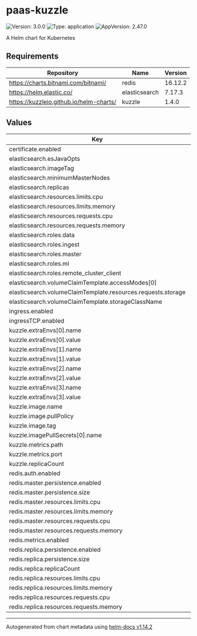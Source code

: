 # paas-kuzzle

![Version: 3.0.0](https://img.shields.io/badge/Version-3.0.0-informational?style=flat-square) ![Type: application](https://img.shields.io/badge/Type-application-informational?style=flat-square) ![AppVersion: 2.47.0](https://img.shields.io/badge/AppVersion-2.47.0-informational?style=flat-square)

A Helm chart for Kubernetes

## Requirements

| Repository | Name | Version |
|------------|------|---------|
| https://charts.bitnami.com/bitnami/ | redis | 16.12.2 |
| https://helm.elastic.co/ | elasticsearch | 7.17.3 |
| https://kuzzleio.github.io/helm-charts/ | kuzzle | 1.4.0 |

## Values

| Key | Type | Default | Description |
|-----|------|---------|-------------|
| certificate.enabled | bool | `false` |  |
| elasticsearch.esJavaOpts | string | `"-Xmx512m -Xms512m"` |  |
| elasticsearch.imageTag | string | `"7.10.2"` |  |
| elasticsearch.minimumMasterNodes | int | `1` |  |
| elasticsearch.replicas | int | `1` |  |
| elasticsearch.resources.limits.cpu | string | `"1000m"` |  |
| elasticsearch.resources.limits.memory | string | `"1G"` |  |
| elasticsearch.resources.requests.cpu | string | `"700m"` |  |
| elasticsearch.resources.requests.memory | string | `"512M"` |  |
| elasticsearch.roles.data | string | `"true"` |  |
| elasticsearch.roles.ingest | string | `"true"` |  |
| elasticsearch.roles.master | string | `"true"` |  |
| elasticsearch.roles.ml | string | `nil` |  |
| elasticsearch.roles.remote_cluster_client | string | `nil` |  |
| elasticsearch.volumeClaimTemplate.accessModes[0] | string | `"ReadWriteOnce"` |  |
| elasticsearch.volumeClaimTemplate.resources.requests.storage | string | `"15Gi"` |  |
| elasticsearch.volumeClaimTemplate.storageClassName | string | `"scw-bssd"` |  |
| ingress.enabled | bool | `false` |  |
| ingressTCP.enabled | bool | `false` |  |
| kuzzle.extraEnvs[0].name | string | `"kuzzle_services__storageEngine__client__node"` |  |
| kuzzle.extraEnvs[0].value | string | `"http://elasticsearch-master:9200"` |  |
| kuzzle.extraEnvs[1].name | string | `"kuzzle_services__internalCache__node__host"` |  |
| kuzzle.extraEnvs[1].value | string | `"redis-master"` |  |
| kuzzle.extraEnvs[2].name | string | `"kuzzle_services__memoryStorage__node__host"` |  |
| kuzzle.extraEnvs[2].value | string | `"redis-master"` |  |
| kuzzle.extraEnvs[3].name | string | `"NODE_ENV"` |  |
| kuzzle.extraEnvs[3].value | string | `"production"` |  |
| kuzzle.image.name | string | `"kuzzleio/kuzzle"` |  |
| kuzzle.image.pullPolicy | string | `"Always"` |  |
| kuzzle.image.tag | string | `""` |  |
| kuzzle.imagePullSecrets[0].name | string | `"kuzzle-docker"` |  |
| kuzzle.metrics.path | string | `"/_/metrics"` |  |
| kuzzle.metrics.port | int | `7512` |  |
| kuzzle.replicaCount | int | `1` |  |
| redis.auth.enabled | bool | `false` |  |
| redis.master.persistence.enabled | bool | `true` |  |
| redis.master.persistence.size | string | `"10Gi"` |  |
| redis.master.resources.limits.cpu | string | `"600m"` |  |
| redis.master.resources.limits.memory | string | `"250Mi"` |  |
| redis.master.resources.requests.cpu | string | `"300m"` |  |
| redis.master.resources.requests.memory | string | `"150Mi"` |  |
| redis.metrics.enabled | bool | `true` |  |
| redis.replica.persistence.enabled | bool | `true` |  |
| redis.replica.persistence.size | string | `"10Gi"` |  |
| redis.replica.replicaCount | int | `1` |  |
| redis.replica.resources.limits.cpu | string | `"600m"` |  |
| redis.replica.resources.limits.memory | string | `"250Mi"` |  |
| redis.replica.resources.requests.cpu | string | `"300m"` |  |
| redis.replica.resources.requests.memory | string | `"150Mi"` |  |

----------------------------------------------
Autogenerated from chart metadata using [helm-docs v1.14.2](https://github.com/norwoodj/helm-docs/releases/v1.14.2)
